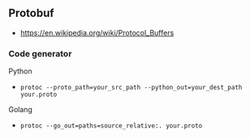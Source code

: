 ## Protobuf
- https://en.wikipedia.org/wiki/Protocol_Buffers

### Code generator
Python
- `protoc --proto_path=your_src_path --python_out=your_dest_path your.proto`

Golang
- `protoc --go_out=paths=source_relative:. your.proto`
